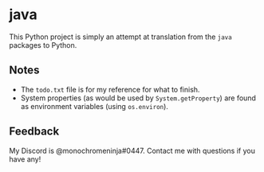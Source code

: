 # java
This Python project is simply an attempt at translation from the `java` packages to Python.

## Notes
* The `todo.txt` file is for my reference for what to finish.
* System properties (as would be used by `System.getProperty`) are found as environment variables (using `os.environ`).

## Feedback
My Discord is @monochromeninja#0447. Contact me with questions if you have any!